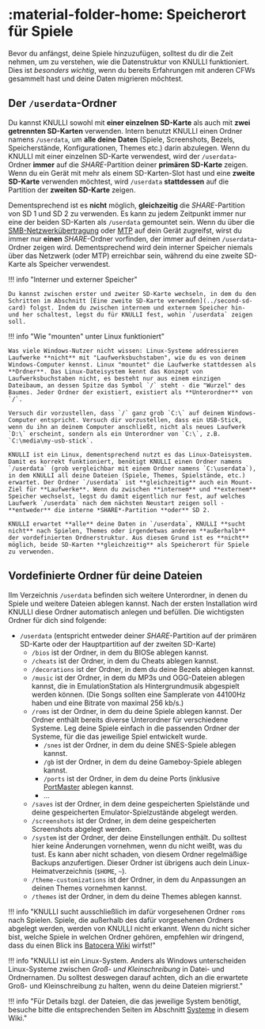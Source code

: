 # :material-folder-home: Speicherort für Spiele

Bevor du anfängst, deine Spiele hinzuzufügen, solltest du dir die Zeit nehmen, um zu verstehen, wie die Datenstruktur von KNULLI funktioniert. Dies ist *besonders wichtig*, wenn du bereits Erfahrungen mit anderen CFWs gesammelt hast und deine Daten migrieren möchtest.

## Der `/userdata`-Ordner

Du kannst KNULLI sowohl mit **einer einzelnen SD-Karte** als auch mit **zwei getrennten SD-Karten** verwenden. Intern benutzt KNULLI einen Ordner namens `/userdata`, um **alle deine Daten** (Spiele, Screenshots, Bezels, Speicherstände, Konfigurationen, Themes etc.) darin abzulegen. Wenn du KNULLI mit einer einzelnen SD-Karte verwendest, wird der `/userdata`-Ordner **immer** auf die *SHARE*-Partition deiner **primären SD-Karte** zeigen. Wenn du ein Gerät mit mehr als einem SD-Karten-Slot hast und eine **zweite SD-Karte** verwenden möchtest, wird `/userdata` **stattdessen** auf die Partition der **zweiten SD-Karte** zeigen.

Dementsprechend ist es **nicht** möglich, **gleichzeitig** die *SHARE*-Partition von SD 1 und SD 2 zu verwenden. Es kann zu jedem Zeitpunkt immer nur eine der beiden SD-Karten als `/userdata` gemountet sein. Wenn du über die [SMB-Netzwerkübertragung](../network-transfer) oder [MTP](../accessing-via-usb) auf dein Gerät zugreifst, wirst du immer nur **einen** *SHARE*-Ordner vorfinden, der immer auf deinen `/userdata`-Ordner zeigen wird. Dementsprechend wird dein interner Speicher niemals über das Netzwerk (oder MTP) erreichbar sein, während du eine zweite SD-Karte als Speicher verwendest.

!!! info "Interner und externer Speicher"

    Du kannst zwischen erster und zweiter SD-Karte wechseln, in dem du den Schritten im Abschnitt [Eine zweite SD-Karte verwenden](../second-sd-card) folgst. Indem du zwischen internem und externem Speicher hin- und her schaltest, legst du für KNULLI fest, wohin `/userdata` zeigen soll.

!!! info "Wie "mounten" unter Linux funktioniert"

    Was viele Windows-Nutzer nicht wissen: Linux-Systeme addressieren Laufwerke **nicht** mit "Laufwerksbuchstaben", wie du es von deinem Windows-Computer kennst. Linux "mountet" die Laufwerke stattdessen als **Ordner**. Das Linux-Dateisystem kennt das Konzept von Laufwerksbuchstaben nicht, es besteht nur aus einem einzigen Dateibaum, an dessen Spitze das Symbol `/` steht - die "Wurzel" des Baumes. Jeder Ordner der existiert, existiert als **Unterordner** von `/`.

    Versuch dir vorzustellen, dass `/` ganz grob `C:\` auf deinem Windows-Computer entspricht. Versuch dir vorzustellen, dass ein USB-Stick, wenn du ihn an deinem Computer anschließt, nicht als neues Laufwerk `D:\` erscheint, sondern als ein Unterordner von `C:\`, z.B. `C:\media\my-usb-stick`.

    KNULLI ist ein Linux, dementsprechend nutzt es das Linux-Dateisystem. Damit es korrekt funktioniert, benötigt KNULLI einen Ordner namens `/userdata` (grob vergleichbar mit einem Ordner namens `C:\userdata`), in dem KNULLI all deine Dateien (Spiele, Themes, Spielstände, etc.) erwartet. Der Ordner `/userdata` ist **gleichzeitig** auch ein Mount-Ziel für **Laufwerke**. Wenn du zwischen **internem** und **externem** Speicher wechselst, legst du damit eigentlich nur fest, auf welches Laufwerk `/userdata` nach dem nächsten Neustart zeigen soll - **entweder** die interne *SHARE*-Partition **oder** SD 2.
    
    KNULLI erwartet **alle** deine Daten in `/userdata`, KNULLI **sucht nicht** nach Spielen, Themes oder irgendetwas anderem **außerhalb** der vordefinierten Ordnerstruktur. Aus diesem Grund ist es **nicht** möglich, beide SD-Karten **gleichzeitig** als Speicherort für Spiele zu verwenden.

## Vordefinierte Ordner für deine Dateien

IIm Verzeichnis `/userdata` befinden sich weitere Unterordner, in denen du Spiele und weitere Dateien ablegen kannst. Nach der ersten Installation wird KNULLI diese Ordner automatisch anlegen und befüllen. Die wichtigsten Ordner für dich sind folgende:

* `/userdata` (entspricht entweder deiner *SHARE*-Partition auf der primären SD-Karte oder der Hauptpartition auf der zweiten SD-Karte)
    * `/bios` ist der Ordner, in dem du BIOSe ablegen kannst.
    * `/cheats` ist der Ordner, in dem du Cheats ablegen kannst.
    * `/decorations` ist der Ordner, in dem du deine Bezels ablegen kannst.
    * `/music` ist der Ordner, in dem du MP3s und OGG-Dateien ablegen kannst, die in EmulationStation als Hintergrundmusik abgespielt werden können. (Die Songs sollten eine Samplerate von 44100Hz haben und eine Bitrate von maximal 256 kb/s.)
    * `/roms` ist der Ordner, in dem du deine Spiele ablegen kannst. Der Ordner enthält bereits diverse Unterordner für verschiedene Systeme. Leg deine Spiele einfach in die passenden Ordner der Systeme, für die das jeweilige Spiel entwickelt wurde.
        * `/snes` ist der Ordner, in dem du deine SNES-Spiele ablegen kannst.
        * `/gb` ist der Ordner, in dem du deine Gameboy-Spiele ablegen kannst.
        * `/ports` ist der Ordner, in dem du deine Ports (inklusive [PortMaster](../../../systems/portmaster) ablegen kannst.
        * ...
    * `/saves` ist der Ordner, in dem deine gespeicherten Spielstände und deine gespeicherten Emulator-Spielzustände abgelegt werden.
    * `/screenshots` ist der Ordner, in dem deine gespeicherten Screenshots abgelegt werden.
    * `/system` ist der Ordner, der deine Einstellungen enthält. Du solltest hier keine Änderungen vornehmen, wenn du nicht weißt, was du tust. Es kann aber nicht schaden, von diesem Ordner regelmäßige Backups anzufertigen. Dieser Ordner ist übrigens auch dein Linux-Heimatverzeichnis (`$HOME`, `~`).
    * `/theme-customizations` ist der Ordner, in dem du Anpassungen an deinen Themes vornehmen kannst.
    * `/themes` ist der Ordner, in dem du deine Themes ablegen kannst.

!!! info "KNULLI sucht ausschließlich im dafür vorgesehenen Ordner `roms` nach Spielen. Spiele, die außerhalb des dafür vorgesehenen Ordners abgelegt werden, werden von KNULLI nicht erkannt. Wenn du nicht sicher bist, welche Spiele in welchen Ordner gehören, empfehlen wir dringend, dass du einen Blick ins [Batocera Wiki](https://wiki.batocera.org/systems) wirfst!"

!!! info "KNULLI ist ein Linux-System. Anders als Windows unterscheiden Linux-Systeme zwischen *Groß- und Kleinschreibung* in Datei- und Ordnernamen. Du solltest deswegen darauf achten, dich an die erwartete Groß- und Kleinschreibung zu halten, wenn du deine Dateien migrierst."

!!! info "Für Details bzgl. der Dateien, die das jeweilige System benötigt, besuche bitte die entsprechenden Seiten im Abschnitt [Systeme](/../systems) in diesem Wiki."
